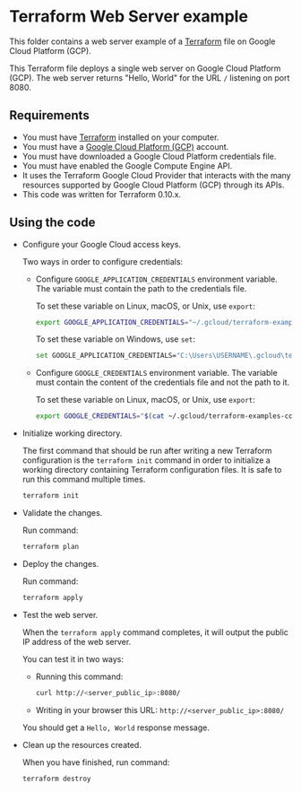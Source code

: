 # Terraform Web Server example

This folder contains a web server example of a [Terraform](https://www.terraform.io/) file on Google Cloud Platform (GCP).

This Terraform file deploys a single web server on Google Cloud Platform (GCP). The web server returns "Hello, World" for the URL `/` listening on port 8080.

## Requirements

* You must have [Terraform](https://www.terraform.io/) installed on your computer.
* You must have a [Google Cloud Platform (GCP)](https://cloud.google.com/) account.
* You must have downloaded a Google Cloud Platform credentials file.
* You must have enabled the Google Compute Engine API.
* It uses the Terraform Google Cloud Provider that interacts with the many resources supported by Google Cloud Platform (GCP) through its APIs.
* This code was written for Terraform 0.10.x.

## Using the code

* Configure your Google Cloud access keys.

  Two ways in order to configure credentials:

  * Configure `GOOGLE_APPLICATION_CREDENTIALS` environment variable. The variable must contain the path to the credentials file.

    To set these variable on Linux, macOS, or Unix, use `export`:

    ```bash
    export GOOGLE_APPLICATION_CREDENTIALS="~/.gcloud/terraform-examples-code.json"
    ```

    To set these variable on Windows, use `set`:

    ```bash
    set GOOGLE_APPLICATION_CREDENTIALS="C:\Users\USERNAME\.gcloud\terraform-examples-code.json"
    ```

  * Configure `GOOGLE_CREDENTIALS` environment variable. The variable must contain the content of the credentials file and not the path to it.

    To set these variable on Linux, macOS, or Unix, use `export`:

    ```bash
    export GOOGLE_CREDENTIALS="$(cat ~/.gcloud/terraform-examples-code.json)"
    ```

* Initialize working directory.

  The first command that should be run after writing a new Terraform configuration is the `terraform init` command in order to initialize a working directory containing Terraform configuration files. It is safe to run this command multiple times.

  ```bash
  terraform init
  ```

* Validate the changes.

  Run command:

  ```bash
  terraform plan
  ```

* Deploy the changes.

  Run command:

  ```bash
  terraform apply
  ```

* Test the web server.

  When the `terraform apply` command completes, it will output the public IP address of the web server.

  You can test it in two ways:
  
  * Running this command:

    ```bash
    curl http://<server_public_ip>:8080/
    ```

  * Writing in your browser this URL: `http://<server_public_ip>:8080/`

  You should get a `Hello, World` response message.

* Clean up the resources created.

  When you have finished, run command:

  ```bash
  terraform destroy
  ```
